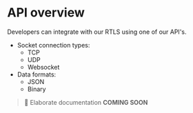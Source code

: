 # API overview

Developers can integrate with our RTLS using one of our API's.

* Socket connection types:
  - TCP
  - UDP
  - Websocket
* Data formats:
  - JSON
  - Binary

> :hammer: Elaborate documentation **COMING SOON**
